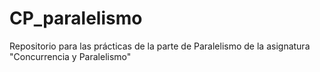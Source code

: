 # CP_paralelismo
Repositorio para las prácticas de la parte de Paralelismo de la asignatura "Concurrencia y Paralelismo"
